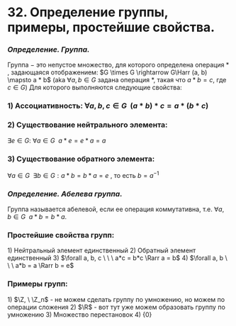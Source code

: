 # 32. Определение группы, примеры, простейшие свойства.

### *Определение. Группа.*
Группа $-$ это непустое множество, для которого определена операция $*$ , задающаяся отображением: $G \times G \rightarrow G\Harr (a, b) \mapsto a * b$
(aka $\forall a, b \in G$ задана операция $*$, такая что $a*b =c$, где $c \in G$)
Для которого выполняются следующие свойства:

### $1)$ Ассоциативность: $\forall a, b, c \in G~~(a*b)*c = a*(b*c)$

### $2)$ Существование нейтрального элемента:
$\exists e \in G: \ \forall a \in G ~~a*e = e*a = a$

### $3)$ Существование обратного элемента:
$\forall a \in G ~~ \exists b \in G: a*b = b*a =e$ , то есть $b = a^{-1}$

### *Определение. Абелева группа.*
Группа называется абелевой, если ее операция коммутативна, т.е.  $\forall a, b \in G \ \ a*b = b*a$.

### Простейшие свойства групп:
$1)$ Нейтральный элемент единственный
$2)$ Обратный элемент единственный
$3)$ $\forall a, b, c \ \ \ a*c = b*c \Rarr a = b$
$4)$ $\forall a, b \ \ \  a*b = a \Rarr b = e$

### Примеры групп:
$1)$  $\Z, \ \Z_n$ - не можем сделать группу по умножению, но можем по операции сложения
$2)$ $\R$ - вот тут уже можем образовать группу по умножению
$3)$ Множество перестановок
$4)$ {0}